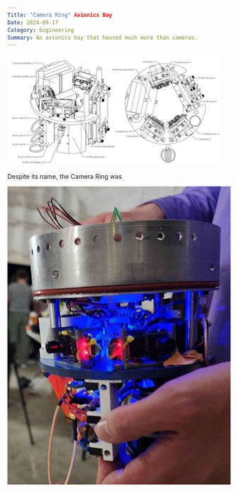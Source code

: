 ```yaml
---
Title: "Camera Ring" Avionics Bay
Date: 2024-09-17
Category: Engineering
Summary: An avionics bay that housed much more than cameras. 
---
```


![Camera ring drawing](images/camera-ring-drawing.png)

Despite its name, the Camera Ring was

![Assembled camera ring](images/assembled-camera-ring.jpg)
